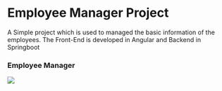 # Employee Manager Project

A Simple project which is used to managed the basic information of the employees. The Front-End is developed in Angular and Backend in Springboot

### Employee Manager
![](images/Login.JPG)

